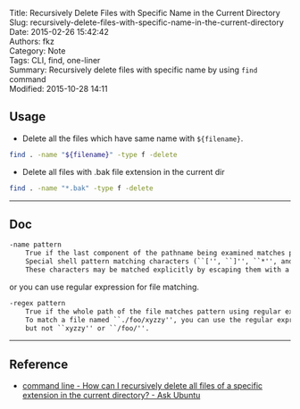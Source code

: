 Title: Recursively Delete Files with Specific Name in the Current Directory  
Slug: recursively-delete-files-with-specific-name-in-the-current-directory  
Date: 2015-02-26 15:42:42  
Authors: fkz  
Category: Note  
Tags: CLI, find, one-liner  
Summary: Recursively delete files with specific name by using `find` command  
Modified: 2015-10-28 14:11  
  
  
## Usage  
  
+ Delete all the files which have same name with `${filename}`.  
```sh  
find . -name "${filename}" -type f -delete  
```  
  
+ Delete all files with .bak file extension in the current dir  
```sh  
find . -name "*.bak" -type f -delete  
```  
  
---  
  
## Doc  
  
```txt  
-name pattern  
    True if the last component of the pathname being examined matches pattern.  
    Special shell pattern matching characters (``['', ``]'', ``*'', and ``?'') may be used as part of pattern.  
    These characters may be matched explicitly by escaping them with a backslash (``\'').  
```  
  
or you can use regular expression for file matching.  
  
```txt  
-regex pattern  
    True if the whole path of the file matches pattern using regular expression.  
    To match a file named ``./foo/xyzzy'', you can use the regular expression ``.*/[xyz]*'' or ``.*/foo/.*'',  
    but not ``xyzzy'' or ``/foo/''.  
```  
  
---  
  
## Reference  
  
+ [command line - How can I recursively delete all files of a specific extension in the current directory? - Ask Ubuntu](http://askubuntu.com/questions/377438/how-can-i-recursively-delete-all-files-of-a-specific-extension-in-the-current-di)  
  
